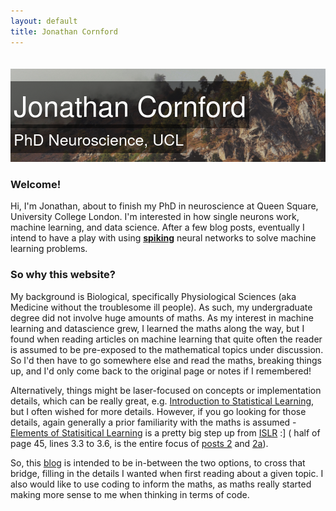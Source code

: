 ```yaml
---
layout: default
title: Jonathan Cornford
---
```


<style>
.banner_image {
      padding-top: 20px;     
 }
 .image_container { 
   position: relative; 
   
   width: 100%; /* for IE 6 */
}
p span{
position: absolute;
   text-align:center;
   left: 0%;
   bottom:10%;
   color: white; 
   font:  25px  'HelveticaNeue-Light', 'Helvetica Neue Light','Helvetica Neue','Open Sans', 'Lora','Arial', 'Times New Roman'; 
   letter-spacing: 0px;  
   background: rgb(0, 0, 0); /* fallback color */
   background: rgba(0, 0, 0, 0.5);
   padding: 5px; 

}
 h1 { 
   position: absolute;
   text-align:center;
   
   left: 0%;
   bottom:25%;
   //width: 100%; 
}
 h1 span { 
   color: white; 
   font:  45px  'HelveticaNeue-Light', 'Helvetica Neue Light','Helvetica Neue','Open Sans', 'Lora','Arial', 'Times New Roman'; 
   letter-spacing: 0px;  
   background: rgb(0, 0, 0); /* fallback color */
   background: rgba(0, 0, 0, 0.5);
   padding: 5px; 
}
@media (max-width: 400px){

    h1 span{
    font-size:30px;
    }
    p span{
    font-size:15px;
    bottom:5%;
    }
    #welcome-to-my-home-page,#why-this-website {
    font-size:25px;
    }
}
</style>

<div class="image_container">
<img class= "banner_image" src="img/color_cropped.jpg">
<h1><span>Jonathan Cornford </span></h1>
<p><span> PhD Neuroscience, UCL</span></p>

</div>

### Welcome!
Hi, I'm Jonathan, about to finish my PhD in neuroscience at Queen Square, University College London. I'm interested in how
 single neurons work, machine learning, and data science. After a few blog posts, eventually I intend to have a play with
  using [**spiking**](Izhikevich_model/) neural networks to solve machine learning problems.
 
 

### So why this website?
My background is Biological, specifically Physiological Sciences (aka Medicine without the troublesome ill people). As such,
 my undergraduate degree did not involve huge amounts of maths. As my interest in machine learning and datascience grew,
 I learned the maths along the way, but I found when reading articles on machine learning that quite often the reader is
 assumed to be pre-exposed to the mathematical topics under discussion. So I'd then have to go somewhere else and read the maths,
 breaking things up, and I'd only come back to the original page or notes if I remembered!

 Alternatively, things might be laser-focused on concepts
 or implementation details, which can be really great, e.g. [Introduction to Statistical Learning](http://www-bcf.usc.edu/~gareth/ISL/),
  but I often wished for more details. However, if you go looking for those details, again generally a prior familiarity 
  with the maths is assumed - [Elements of Statisitical Learning](https://statweb.stanford.edu/~tibs/ElemStatLearn/)
 is a pretty big step up from [ISLR](http://www-bcf.usc.edu/~gareth/ISL/) :] ( half of page 45, lines 3.3 to 3.6, is the entire focus of [posts 2](2017-01-07-least-squares-for-dummies/) and [2a](2017-01-08-scalar-by-vector-derivatives-for-least-squares)). 
 
 
So, this [blog](/blog/) is intended to be in-between the two options, to cross that bridge, filling in the details I wanted
 when first reading about a given topic. I also would like to use coding to inform the maths, as maths really started making
  more sense to me when thinking in terms of code. 

<a href="{{ blog | prepend: site.baseurl }}">